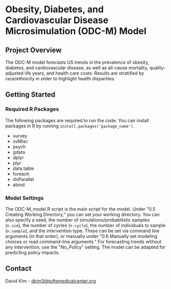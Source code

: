 # Obesity, Diabetes, and Cardiovascular Disease Microsimulation (ODC-M) Model
## Project Overview
The ODC-M model forecasts US trends in the prevalence of obesity, diabetes, and cardiovascular disease, as well as all-cause mortality, quality-adjusted life years, and health care costs. Results are stratified by race/ethnicity in order to highlight health disparities. 

## Getting Started
### Required R Packages
The following packages are required to run the code. You can install packages in R by running `install.packages('package_name')`.
* survey
* svMisc
* psych
* gdata
* dplyr
* plyr
* data.table
* foreach
* doParallel
* abind

### Model Settings
The ODC-M_model.R script is the main script for the model. Under "0.5 Creating Working Directory," you can set your working directory. You can also specify a seed, the number of simulations/probabilistic samples (`n.sim`), the number of cycles (`n.cycle`), the number of individuals to sample (`n.sample`), and the intervention type. These can be set via command line arguments (in that order), or manually under "0.6 Manually set modeling choices or read command-line arguments." For forecasting trends without any intervention, use the "No_Policy" setting. The model can be adapted for predicting policy impacts.

## Contact
David Kim - dkim3@tuftsmedicalcenter.org
